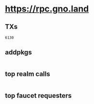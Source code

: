 # https://rpc.gno.land

## TXs
```
6130
```

## addpkgs
```
```

## top realm calls
```
```

## top faucet requesters
```
```

